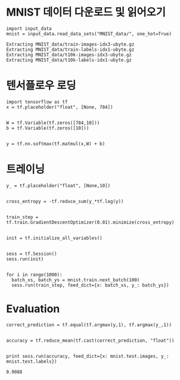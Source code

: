
# MNIST 데이터 다운로드 및 읽어오기


    import input_data
    mnist = input_data.read_data_sets("MNIST_data/", one_hot=True)

    Extracting MNIST_data/train-images-idx3-ubyte.gz
    Extracting MNIST_data/train-labels-idx1-ubyte.gz
    Extracting MNIST_data/t10k-images-idx3-ubyte.gz
    Extracting MNIST_data/t10k-labels-idx1-ubyte.gz


# 텐서플로우 로딩


    import tensorflow as tf
    x = tf.placeholder("float", [None, 784])


    W = tf.Variable(tf.zeros([784,10]))
    b = tf.Variable(tf.zeros([10]))


    y = tf.nn.softmax(tf.matmul(x,W) + b)

# 트레이닝


    y_ = tf.placeholder("float", [None,10])


    cross_entropy = -tf.reduce_sum(y_*tf.log(y))


    train_step = tf.train.GradientDescentOptimizer(0.01).minimize(cross_entropy)


    init = tf.initialize_all_variables()


    sess = tf.Session()
    sess.run(init)


    for i in range(1000):
      batch_xs, batch_ys = mnist.train.next_batch(100)
      sess.run(train_step, feed_dict={x: batch_xs, y_: batch_ys})

# Evaluation


    correct_prediction = tf.equal(tf.argmax(y,1), tf.argmax(y_,1))


    accuracy = tf.reduce_mean(tf.cast(correct_prediction, "float"))


    print sess.run(accuracy, feed_dict={x: mnist.test.images, y_: mnist.test.labels})

    0.9088

